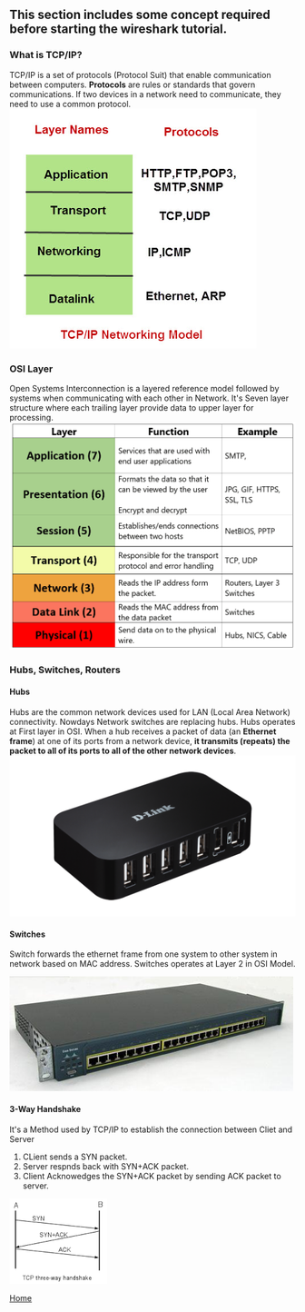 ## This section includes some concept required before starting the **wireshark** tutorial.

### What is TCP/IP?
TCP/IP is a set of protocols (Protocol Suit) that enable communication between computers. 
**Protocols** are rules or standards that govern communications. 
If two devices in a network need to communicate, they need to use a common protocol.
![tcpip](images/tcpip.jpg)

### OSI Layer
Open Systems Interconnection is a layered reference model followed by systems when communicating with each other in Network.
It's Seven layer structure where each trailing layer provide data to upper layer for processing.
![OSI](images/osi.png)

### Hubs, Switches, Routers

#### Hubs 
Hubs are the common network devices used for LAN (Local Area Network) connectivity. Nowdays Network switches are replacing hubs.
Hubs operates at First layer in OSI.
When a hub receives a packet of data (an **Ethernet frame**) at one of its ports from a network device, **it transmits (repeats) the packet to all of its ports to all of the other network devices**.
![hub](images/hub.png)

#### Switches
Switch forwards the ethernet frame from one system to other system in network based on MAC address.
Switches operates at Layer 2 in OSI Model.

![switch](images/switch.jpg)

#### 3-Way Handshake 
It's a Method used by TCP/IP to establish the connection between Cliet and Server
1. CLient sends a SYN packet.
2. Server respnds back with SYN+ACK packet.
3. Client Acknowedges the SYN+ACK packet by sending ACK packet to server.

![3way](images/3way.png)

[Home](index.md)
